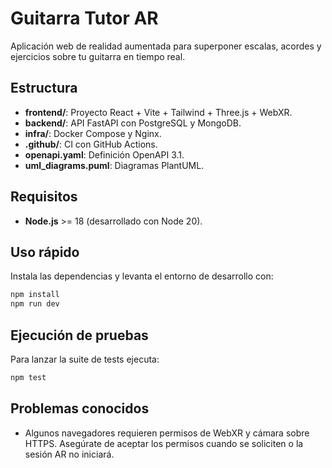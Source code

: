 # Guitarra Tutor AR

Aplicación web de realidad aumentada para superponer escalas, acordes y ejercicios sobre tu guitarra en tiempo real.

## Estructura
- **frontend/**: Proyecto React + Vite + Tailwind + Three.js + WebXR.
- **backend/**: API FastAPI con PostgreSQL y MongoDB.
- **infra/**: Docker Compose y Nginx.
- **.github/**: CI con GitHub Actions.
- **openapi.yaml**: Definición OpenAPI 3.1.
- **uml_diagrams.puml**: Diagramas PlantUML.

## Requisitos
- **Node.js** >= 18 (desarrollado con Node 20).

## Uso rápido
Instala las dependencias y levanta el entorno de desarrollo con:

```bash
npm install
npm run dev
```

## Ejecución de pruebas
Para lanzar la suite de tests ejecuta:

```bash
npm test
```

## Problemas conocidos
- Algunos navegadores requieren permisos de WebXR y cámara sobre HTTPS. Asegúrate de aceptar los permisos cuando se soliciten o la sesión AR no iniciará.
